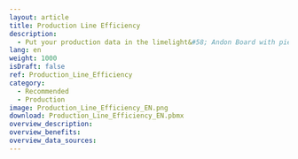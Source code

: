 ```yaml
---
layout: article
title: Production Line Efficiency
description: 
  - Put your production data in the limelight&#58; Andon Board with pie and bar charts. Replace the variables with your data sources and update the script to create your personal board.
lang: en
weight: 1000
isDraft: false
ref: Production_Line_Efficiency
category:
  - Recommended
  - Production
image: Production_Line_Efficiency_EN.png
download: Production_Line_Efficiency_EN.pbmx
overview_description:
overview_benefits:
overview_data_sources:
---
```


